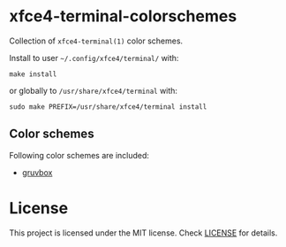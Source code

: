 # xfce4-terminal-colorschemes

Collection of `xfce4-terminal(1)` color schemes.

Install to user `~/.config/xfce4/terminal/` with:

    make install

or globally to `/usr/share/xfce4/terminal` with:

    sudo make PREFIX=/usr/share/xfce4/terminal install
    
## Color schemes

Following color schemes are included:

* [gruvbox](https://github.com/morhetz/gruvbox)

# License

This project is licensed under the MIT license. Check [LICENSE](LICENSE) for
details.

